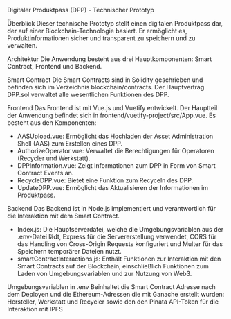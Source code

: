 Digitaler Produktpass (DPP) - Technischer Prototyp

Überblick
Dieser technische Prototyp stellt einen digitalen Produktpass dar, der auf einer Blockchain-Technologie basiert. Er ermöglicht es, Produktinformationen sicher und transparent zu speichern und zu verwalten.

Architektur
Die Anwendung besteht aus drei Hauptkomponenten: Smart Contract, Frontend und Backend.

Smart Contract
Die Smart Contracts sind in Solidity geschrieben und befinden sich im Verzeichnis blockchain/contracts. Der Hauptvertrag DPP.sol verwaltet alle wesentlichen Funktionen des DPP.

Frontend
Das Frontend ist mit Vue.js und Vuetify entwickelt. Der Hauptteil der Anwendung befindet sich in frontend/vuetify-project/src/App.vue. Es besteht aus den Komponenten:

- AASUpload.vue: Ermöglicht das Hochladen der Asset Administration Shell (AAS) zum Erstellen eines DPP.
- AuthorizeOperator.vue: Verwaltet die Berechtigungen für Operatoren (Recycler und Werkstatt).
- DPPInformation.vue: Zeigt Informationen zum DPP in Form von Smart Contract Events an.
- RecycleDPP.vue: Bietet eine Funktion zum Recyceln des DPP.
- UpdateDPP.vue: Ermöglicht das Aktualisieren der Informationen im Produktpass.

Backend
Das Backend ist in Node.js implementiert und verantwortlich für die Interaktion mit dem Smart Contract.

- Index.js: Die Hauptserverdatei, welche die Umgebungsvariablen aus der .env-Datei lädt, Express für die Servererstellung verwendet, CORS für das Handling von Cross-Origin Requests konfiguriert und Multer für das Speichern temporärer Dateien nutzt.
- smartContractInteractions.js: Enthält Funktionen zur Interaktion mit den Smart Contracts auf der Blockchain, einschließlich Funktionen zum Laden von Umgebungsvariablen und zur Nutzung von Web3.

Umgebungsvariablen in .env
Beinhaltet die Smart Contract Adresse nach dem Deployen und die Ethereum-Adressen die mit Ganache erstellt wurden: Hersteller, Werkstatt und Recycler sowie den den Pinata API-Token für die Interaktion mit IPFS
